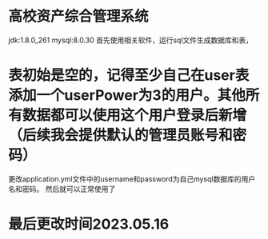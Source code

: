 # 高校资产综合管理系统
jdk:1.8.0_261
mysql:8.0.30
首先使用相关软件，运行sql文件生成数据库和表，
# 表初始是空的，记得至少自己在user表添加一个userPower为3的用户。其他所有数据都可以使用这个用户登录后新增（后续我会提供默认的管理员账号和密码）

更改application.yml文件中的username和password为自己mysql数据库的用户名和密码。
然后就可以正常使用了
# 最后更改时间2023.05.16
